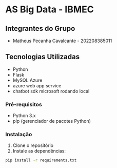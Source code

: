 

# AS Big Data - IBMEC

## Integrantes do Grupo
- Matheus Pecanha Cavalcante - 202208385011


## Tecnologias Utilizadas
- Python
- Flask
- MySQL Azure
- azure web app service
- chatbot sdk microsoft rodando local

### Pré-requisitos
- Python 3.x
- pip (gerenciador de pacotes Python)

### Instalação
1. Clone o repositório
2. Instale as dependências:
```bash
pip install -r requirements.txt
```


```



